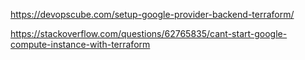 https://devopscube.com/setup-google-provider-backend-terraform/

https://stackoverflow.com/questions/62765835/cant-start-google-compute-instance-with-terraform
